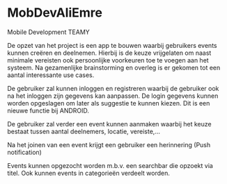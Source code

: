 # MobDevAliEmre
Mobile Development TEAMY

De opzet van het project is een app te bouwen waarbij gebruikers events kunnen creëren en deelnemen. Hierbij is de keuze vrijgelaten om naast minimale vereisten ook persoonlijke voorkeuren toe te voegen aan het systeem. Na gezamenlijke brainstorming en overleg is er gekomen tot een aantal interessante use cases.

De gebruiker zal kunnen inloggen en registreren waarbij de gebruiker ook na het inloggen zijn gegevens kan aanpassen. De login gegevens kunnen worden opgeslagen om later als suggestie te kunnen kiezen. Dit is een nieuwe functie bij ANDROID.

De gebruiker zal verder een event kunnen aanmaken waarbij het keuze bestaat tussen aantal deelnemers, locatie, vereiste,...

Na het joinen van een event krijgt een gebruiker een herinnering (Push notification)

Events kunnen opgezocht worden m.b.v. een searchbar die opzoekt via titel. Ook kunnen events in categorieën verdeelt worden.


